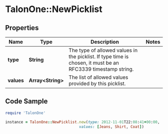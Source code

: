 # TalonOne::NewPicklist

## Properties

Name | Type | Description | Notes
------------ | ------------- | ------------- | -------------
**type** | **String** | The type of allowed values in the picklist. If type time is chosen, it must be an RFC3339 timestamp string. | 
**values** | **Array&lt;String&gt;** | The list of allowed values provided by this picklist. | 

## Code Sample

```ruby
require 'TalonOne'

instance = TalonOne::NewPicklist.new(type: 2012-11-01T22:08:41+00:00,
                                 values: [Jeans, Shirt, Coat])
```


